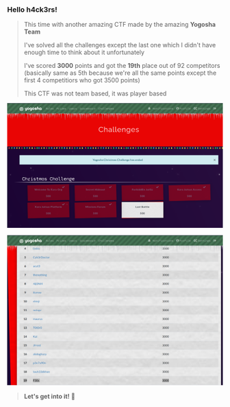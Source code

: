### Hello **h4ck3rs**!

> This time with another amazing CTF made by the amazing **Yogosha Team**
> 
> I've solved all the challenges except the last one which I didn't have enough 
> time to think about it unfortunately
> 
> I've scored **3000** points and got the **19th** place out of 92 competitors (basically same as 5th because we're all the same points except the first 4 competitiors who got 3500 points)
> 
> This CTF was not team based, it was player based

![20221228215205.png](./assets/20221228215205.png)

![20221228215402.png](./assets/20221228215402.png)

> **Let's get into it!** 🚩
